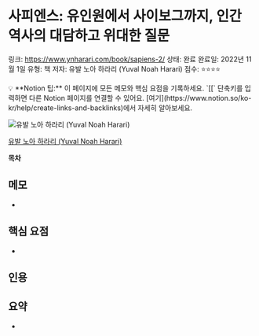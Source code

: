 # 사피엔스: 유인원에서 사이보그까지, 인간 역사의 대담하고 위대한 질문

링크: https://www.ynharari.com/book/sapiens-2/
상태: 완료
완료일: 2022년 11월 1일
유형: 책
저자: 유발 노아 하라리 (Yuval Noah Harari)
점수: ⭐️⭐️⭐️⭐️

<aside>
💡 **Notion 팁:** 이 페이지에 모든 메모와 핵심 요점을 기록하세요. `[[` 단축키를 입력하면 다른 Notion 페이지를 연결할 수 있어요. [여기](https://www.notion.so/ko-kr/help/create-links-and-backlinks)에서 자세히 알아보세요.

</aside>

![[유발 노아 하라리 (Yuval Noah Harari)](https://www.ynharari.com/book/sapiens-2/)](%E1%84%89%E1%85%A1%E1%84%91%E1%85%B5%E1%84%8B%E1%85%A6%E1%86%AB%E1%84%89%E1%85%B3%20%E1%84%8B%E1%85%B2%E1%84%8B%E1%85%B5%E1%86%AB%E1%84%8B%E1%85%AF%E1%86%AB%E1%84%8B%E1%85%A6%E1%84%89%E1%85%A5%20%E1%84%89%E1%85%A1%E1%84%8B%E1%85%B5%E1%84%87%E1%85%A9%E1%84%80%E1%85%B3%E1%84%81%E1%85%A1%E1%84%8C%E1%85%B5,%20%E1%84%8B%E1%85%B5%E1%86%AB%E1%84%80%E1%85%A1%E1%86%AB%20%E1%84%8B%E1%85%A7%E1%86%A8%E1%84%89%E1%85%A1%E1%84%8B%202b098a696c054068b6c8988039f2cad3/Untitled.png)

[유발 노아 하라리 (Yuval Noah Harari)](https://www.ynharari.com/book/sapiens-2/)

**목차**

## 메모

- 

## 핵심 요점

- 

## 인용

> 
> 

## 요약

-